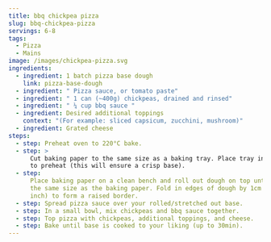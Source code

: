 ```yaml
---
title: bbq chickpea pizza
slug: bbq-chickpea-pizza
servings: 6-8
tags:
  - Pizza
  - Mains
image: /images/chickpea-pizza.svg
ingredients:
  - ingredient: 1 batch pizza base dough
    link: pizza-base-dough
  - ingredient: " Pizza sauce, or tomato paste"
  - ingredient: " 1 can (~400g) chickpeas, drained and rinsed"
  - ingredient: " ¼ cup bbq sauce "
  - ingredient: Desired additional toppings
    context: "(For example: sliced capsicum, zucchini, mushroom)"
  - ingredient: Grated cheese
steps:
  - step: Preheat oven to 220°C bake.
  - step: >
      Cut baking paper to the same size as a baking tray. Place tray in the oven
      to preheat (this will ensure a crisp base).
  - step:
      Place baking paper on a clean bench and roll out dough on top until it is
      the same size as the baking paper. Fold in edges of dough by 1cm (1/2
      inch) to form a raised border.
  - step: Spread pizza sauce over your rolled/stretched out base.
  - step: In a small bowl, mix chickpeas and bbq sauce together.
  - step: Top pizza with chickpeas, additional toppings, and cheese.
  - step: Bake until base is cooked to your liking (up to 30min).
---
```

